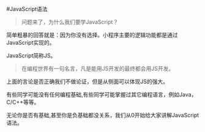 #JavaScript语法
>问题来了，为什么我们要学JavaScript？

简单粗暴的回答就是：因为你没有选择。小程序主要的逻辑功能都是通过JavaScript实现的。

JavaScript简称JS。
>在编程世界有一句名言，凡是能用JS开发的最终都会用JS开发。

上面的言论是否正确我们不做论证，但是从侧面可以体现JS的强大。

有些同学可能没有任何编程基础,有些同学可能掌握过其它编程语言，例如Java，C/C++等等。

无论你是否有基础,甚至你是负基础都没关系，我们从0开始给大家讲解JavaScript语法。

